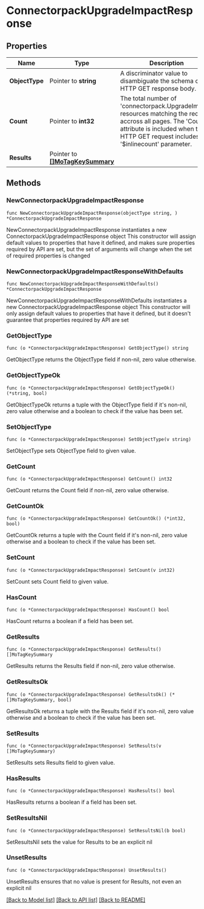 # ConnectorpackUpgradeImpactResponse

## Properties

Name | Type | Description | Notes
------------ | ------------- | ------------- | -------------
**ObjectType** | Pointer to **string** | A discriminator value to disambiguate the schema of a HTTP GET response body. | 
**Count** | Pointer to **int32** | The total number of &#39;connectorpack.UpgradeImpact&#39; resources matching the request, accross all pages. The &#39;Count&#39; attribute is included when the HTTP GET request includes the &#39;$inlinecount&#39; parameter. | [optional] 
**Results** | Pointer to [**[]MoTagKeySummary**](mo.TagKeySummary.md) |  | [optional] 

## Methods

### NewConnectorpackUpgradeImpactResponse

`func NewConnectorpackUpgradeImpactResponse(objectType string, ) *ConnectorpackUpgradeImpactResponse`

NewConnectorpackUpgradeImpactResponse instantiates a new ConnectorpackUpgradeImpactResponse object
This constructor will assign default values to properties that have it defined,
and makes sure properties required by API are set, but the set of arguments
will change when the set of required properties is changed

### NewConnectorpackUpgradeImpactResponseWithDefaults

`func NewConnectorpackUpgradeImpactResponseWithDefaults() *ConnectorpackUpgradeImpactResponse`

NewConnectorpackUpgradeImpactResponseWithDefaults instantiates a new ConnectorpackUpgradeImpactResponse object
This constructor will only assign default values to properties that have it defined,
but it doesn't guarantee that properties required by API are set

### GetObjectType

`func (o *ConnectorpackUpgradeImpactResponse) GetObjectType() string`

GetObjectType returns the ObjectType field if non-nil, zero value otherwise.

### GetObjectTypeOk

`func (o *ConnectorpackUpgradeImpactResponse) GetObjectTypeOk() (*string, bool)`

GetObjectTypeOk returns a tuple with the ObjectType field if it's non-nil, zero value otherwise
and a boolean to check if the value has been set.

### SetObjectType

`func (o *ConnectorpackUpgradeImpactResponse) SetObjectType(v string)`

SetObjectType sets ObjectType field to given value.


### GetCount

`func (o *ConnectorpackUpgradeImpactResponse) GetCount() int32`

GetCount returns the Count field if non-nil, zero value otherwise.

### GetCountOk

`func (o *ConnectorpackUpgradeImpactResponse) GetCountOk() (*int32, bool)`

GetCountOk returns a tuple with the Count field if it's non-nil, zero value otherwise
and a boolean to check if the value has been set.

### SetCount

`func (o *ConnectorpackUpgradeImpactResponse) SetCount(v int32)`

SetCount sets Count field to given value.

### HasCount

`func (o *ConnectorpackUpgradeImpactResponse) HasCount() bool`

HasCount returns a boolean if a field has been set.

### GetResults

`func (o *ConnectorpackUpgradeImpactResponse) GetResults() []MoTagKeySummary`

GetResults returns the Results field if non-nil, zero value otherwise.

### GetResultsOk

`func (o *ConnectorpackUpgradeImpactResponse) GetResultsOk() (*[]MoTagKeySummary, bool)`

GetResultsOk returns a tuple with the Results field if it's non-nil, zero value otherwise
and a boolean to check if the value has been set.

### SetResults

`func (o *ConnectorpackUpgradeImpactResponse) SetResults(v []MoTagKeySummary)`

SetResults sets Results field to given value.

### HasResults

`func (o *ConnectorpackUpgradeImpactResponse) HasResults() bool`

HasResults returns a boolean if a field has been set.

### SetResultsNil

`func (o *ConnectorpackUpgradeImpactResponse) SetResultsNil(b bool)`

 SetResultsNil sets the value for Results to be an explicit nil

### UnsetResults
`func (o *ConnectorpackUpgradeImpactResponse) UnsetResults()`

UnsetResults ensures that no value is present for Results, not even an explicit nil

[[Back to Model list]](../README.md#documentation-for-models) [[Back to API list]](../README.md#documentation-for-api-endpoints) [[Back to README]](../README.md)


